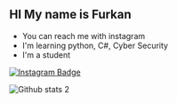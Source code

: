 ## HI My name is Furkan
- You can reach me with instagram 
- I'm learning python, C#, Cyber Security
- I'm a student

[![Instagram Badge](https://img.shields.io/badge/-Instagram-C13584?style=flat-quare&labelColor=C13584&logo=instagram&logoColor=white&link=link)](https://www.instagram.com/furkann.sh/) 

![Github stats 2](https://github-readme-stats.vercel.app/api?username=TheL4rry&show_icons=true&theme=radical)

